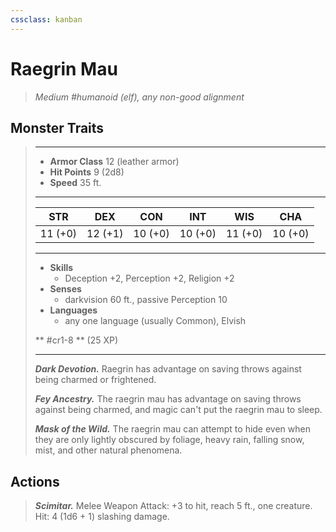 ```yaml
---
cssclass: kanban
---
```


# Raegrin Mau
>*Medium #humanoid (elf), any non-good alignment*
## Monster Traits
>___
>- **Armor Class** 12 (leather armor)
>- **Hit Points** 9 (2d8)
>- **Speed** 35 ft. 
>___
>|STR|DEX|CON|INT|WIS|CHA|
>|:---:|:---:|:---:|:---:|:---:|:---:|
>|11 (+0)|12 (+1)|10 (+0)|10 (+0)|11 (+0)|10 (+0)|
>___
>- **Skills**
>	 - Deception +2, Perception +2, Religion +2
>- **Senses**
>	 - darkvision 60 ft., passive Perception 10
>- **Languages**
>	 - any one language (usually Common), Elvish
>
> ** #cr1-8 ** (25 XP)
>___
>***Dark Devotion.*** Raegrin has advantage on saving throws against being charmed or frightened.  
>
>***Fey Ancestry.*** The raegrin mau has advantage on saving throws against being charmed, and magic can't put the raegrin mau to sleep.  
>
>***Mask of the Wild.*** The raegrin mau can attempt to hide even when they are only lightly obscured by foliage, heavy rain, falling snow, mist, and other natural phenomena.  
>
## Actions
>***Scimitar.*** Melee Weapon Attack: +3 to hit, reach 5 ft., one creature. Hit: 4 (1d6 + 1) slashing damage.